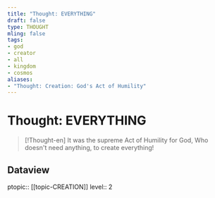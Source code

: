```yaml
---
title: "Thought: EVERYTHING"
draft: false
type: THOUGHT
mling: false
tags:
- god
- creator
- all
- kingdom
- cosmos
aliases:
- "Thought: Creation: God's Act of Humility"
---
```

# Thought: EVERYTHING
> [!Thought-en]
> It was the supreme Act of Humility for God, Who doesn't need anything, to create everything!

## Dataview
ptopic:: [[topic-CREATION]]
level:: 2
